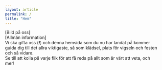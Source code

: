 ```yaml
---
layout: article
permalink: /
title: "Hem"
---
```


[Bild på oss]  
[Allmän information]  
Vi ska gifta oss (**!**) och denna hemsida som du nu har landat på kommer guida dig till det allra viktigaste, så som klädsel, plats för vigseln och festen och så vidare.  
Se till att kolla på varje flik för att få reda på allt som är värt att veta, och mer!
